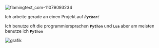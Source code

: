 ![flamingtext_com-11079093234](https://github.com/user-attachments/assets/022eb7d9-f12f-46e7-9695-c4cac2988349)

Ich arbeite gerade an einen Projekt auf ***`Python!`***

Ich benutze oft die programmiersprachen **`Python`** und **`Lua`** aber am meisten benutze ich **`Python`**

![grafik](https://github.com/user-attachments/assets/10f0c177-90ad-49e4-9efa-3ce8fde0e216)
